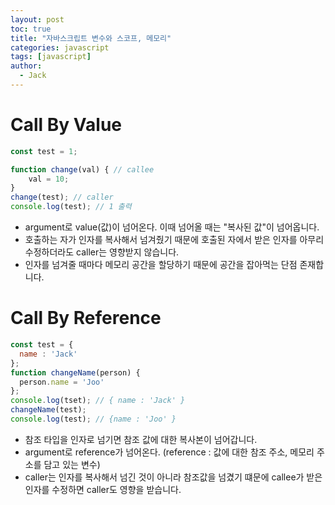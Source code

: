 ```yaml
---
layout: post
toc: true
title: "자바스크립트 변수와 스코프, 메모리"
categories: javascript
tags: [javascript]
author:
  - Jack
---
```



# Call By Value

```javascript
const test = 1;

function change(val) { // callee
    val = 10;
}
change(test); // caller
console.log(test); // 1 출력
```
* argument로 value(값)이 넘어온다. 이때 넘어올 때는 "복사된 값"이 넘어옵니다.
* 호출하는 자가 인자를 복사해서 넘겨줬기 때문에 호출된 자에서 받은 인자를 아무리 수정하더라도 caller는 영향받지 않습니다.
* 인자를 넘겨줄 때마다 메모리 공간을 할당하기 때문에 공간을 잡아먹는 단점 존재합니다.



# Call By Reference

```javascript
const test = {
  name : 'Jack'
};
function changeName(person) {
  person.name = 'Joo'
};
console.log(tset); // { name : 'Jack' }
changeName(test);
console.log(test); // {name : 'Joo' }
```

* 참조 타입을 인자로 넘기면 참조 값에 대한 복사본이 넘어갑니다.
* argument로 reference가 넘어온다. (reference : 값에 대한 참조 주소, 메모리 주소를 담고 있는 변수)
* caller는 인자를 복사해서 넘긴 것이 아니라 참조값을 넘겼기 떄문에 callee가 받은 인자를 수정하면 caller도 영향을 받습니다.
